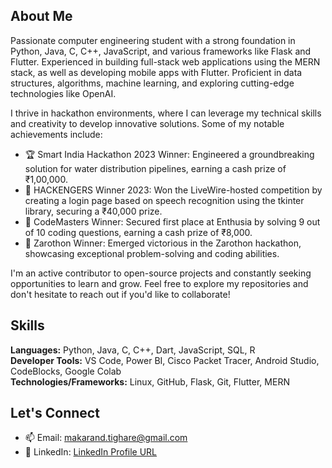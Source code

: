 ## About Me

Passionate computer engineering student with a strong foundation in Python, Java, C, C++, JavaScript, and various frameworks like Flask and Flutter. Experienced in building full-stack web applications using the MERN stack, as well as developing mobile apps with Flutter. Proficient in data structures, algorithms, machine learning, and exploring cutting-edge technologies like OpenAI.

I thrive in hackathon environments, where I can leverage my technical skills and creativity to develop innovative solutions. Some of my notable achievements include:

- 🏆 Smart India Hackathon 2023 Winner: Engineered a groundbreaking solution for water distribution pipelines, earning a cash prize of ₹1,00,000.
- 🥇 HACKENGERS Winner 2023: Won the LiveWire-hosted competition by creating a login page based on speech recognition using the tkinter library, securing a ₹40,000 prize.
- 🏅 CodeMasters Winner: Secured first place at Enthusia by solving 9 out of 10 coding questions, earning a cash prize of ₹8,000.
- 🌟 Zarothon Winner: Emerged victorious in the Zarothon hackathon, showcasing exceptional problem-solving and coding abilities.

I'm an active contributor to open-source projects and constantly seeking opportunities to learn and grow. Feel free to explore my repositories and don't hesitate to reach out if you'd like to collaborate!

## Skills

**Languages:** Python, Java, C, C++, Dart, JavaScript, SQL, R  
**Developer Tools:** VS Code, Power BI, Cisco Packet Tracer, Android Studio, CodeBlocks, Google Colab  
**Technologies/Frameworks:** Linux, GitHub, Flask, Git, Flutter, MERN  

## Let's Connect

- 📫 Email: [makarand.tighare@gmail.com](mailto:makarand.tighare@gmail.com)
- 💼 LinkedIn: [LinkedIn Profile URL](https://www.linkedin.com/in/makarand-tighare-589b63208/)
